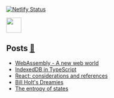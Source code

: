 [![Netlify Status](https://api.netlify.com/api/v1/badges/73217788-b54c-4bc8-9603-8bb3a1553afa/deploy-status)](https://app.netlify.com/sites/aprograma/deploys)

<a href="https://aprograma.com/" :target="_blank" rel="noopener noreferrer"><img src="https://media.giphy.com/media/wF6bpfzo7fpFFhIop7/giphy.gif" width="40" height="40" /></a>

## Posts <a href="https://aprograma.com/blog/" :target="_blank" rel="noopener noreferrer">:mega:</a>

<!-- BLOG-POST-LIST:START -->
- [WebAssembly - A new web world](https://aprograma.com/blog/webassembly-a-new-web-world)
- [IndexedDB in TypeScript](https://aprograma.com/blog/indexeddb-in-typescript)
- [React: considerations and references](https://aprograma.com/blog/react-references)
- [Bill Holt&#39;s Dreamies](https://aprograma.com/blog/bill-holts-dreamies)
- [The entropy of states](https://aprograma.com/blog/the-entropy-of-states)
<!-- BLOG-POST-LIST:END -->

